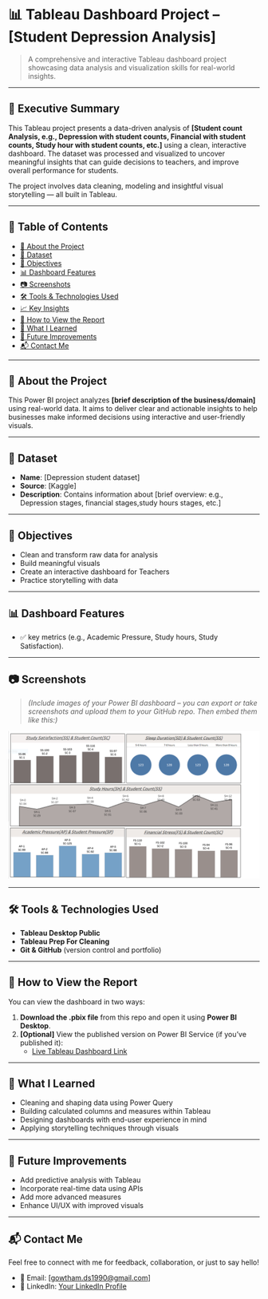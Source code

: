
# 📊 Tableau Dashboard Project – [Student Depression Analysis]

> A comprehensive and interactive Tableau dashboard project showcasing data analysis and visualization skills for real-world insights.

---

## 📄 Executive Summary

This Tableau project presents a data-driven analysis of **[Student count Analysis, e.g., Depression with student counts, Financial with student counts, Study hour with student counts, etc.]** using a clean, interactive dashboard. The dataset was processed and visualized to uncover meaningful insights that can guide decisions to teachers, and improve overall performance for students.

The project involves data cleaning, modeling and insightful visual storytelling — all built in Tableau.

---

## 📁 Table of Contents
- [📘 About the Project](#-about-the-project)
- [📂 Dataset](#-dataset)
- [🎯 Objectives](#-objectives)
- [📊 Dashboard Features](#-dashboard-features)
- [📷 Screenshots](#-screenshots)
- [🛠 Tools & Technologies Used](#-tools--technologies-used)
- [📈 Key Insights](#-key-insights)
- [🚀 How to View the Report](#-how-to-view-the-report)
- [🧠 What I Learned](#-what-i-learned)
- [📌 Future Improvements](#-future-improvements)
- [📬 Contact Me](#-contact-me)

---

## 📘 About the Project

This Power BI project analyzes **[brief description of the business/domain]** using real-world data. It aims to deliver clear and actionable insights to help businesses make informed decisions using interactive and user-friendly visuals.

---

## 📂 Dataset

- **Name**: [Depression student dataset]
- **Source**: [Kaggle]
- **Description**: Contains information about [brief overview: e.g., Depression stages, financial stages,study hours stages, etc.]


---

## 🎯 Objectives

- Clean and transform raw data for analysis
- Build meaningful visuals
- Create an interactive dashboard for Teachers
- Practice storytelling with data

---

## 📊 Dashboard Features

- ✅ key metrics (e.g., Academic Pressure, Study hours, Study Satisfaction).

---

## 📷 Screenshots

> *(Include images of your Power BI dashboard – you can export or take screenshots and upload them to your GitHub repo. Then embed them like this:)*

![Dashboard Screenshot](https://github.com/Gowtham-su/Tableau---Student-Depression-Analysis-Dashboard-/blob/main/Dashboard%20Images/tableau%20student%20depression%20analysis.PNG)

---

## 🛠 Tools & Technologies Used

- **Tableau Desktop Public**
- **Tableau Prep For Cleaning**
- **Git & GitHub** (version control and portfolio)

---


## 🚀 How to View the Report

You can view the dashboard in two ways:

1. **Download the .pbix file** from this repo and open it using **Power BI Desktop**.
2. **[Optional]** View the published version on Power BI Service (if you’ve published it):
   - [Live Tableau Dashboard Link](https://public.tableau.com/views/studentdepressionanalysis_17508682850950/StudentCountAnalysis?:language=en-US&publish=yes&:sid=&:redirect=auth&:display_count=n&:origin=viz_share_link)

---

## 🧠 What I Learned

- Cleaning and shaping data using Power Query
- Building calculated columns and measures within Tableau
- Designing dashboards with end-user experience in mind
- Applying storytelling techniques through visuals

---

## 📌 Future Improvements

- Add predictive analysis with Tableau
- Incorporate real-time data using APIs
- Add more advanced measures
- Enhance UI/UX with improved visuals

---

## 📬 Contact Me

Feel free to connect with me for feedback, collaboration, or just to say hello!

- 📧 Email: [gowtham.ds1990@gmail.com]
- 💼 LinkedIn: [Your LinkedIn Profile](www.linkedin.com/in/gowtham-su)
